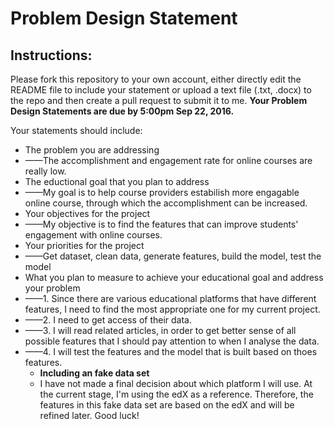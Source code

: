 # Problem Design Statement

## Instructions:

Please fork this repository to your own account, either directly edit the README file to include your statement or upload a text file (.txt, .docx) to the repo and then create a pull request to submit it to me. **Your Problem Design Statements are due by 5:00pm Sep 22, 2016.**

Your statements should include:

* The problem you are addressing
* ——The accomplishment and engagement rate for online courses are really low.
* The eductional goal that you plan to address
* ——My goal is to help course providers estabilish more engagable online course, through which the accomplishment can be increased. 
* Your objectives for the project
* ——My objective is to find the features that can improve students' engagement with online courses.
* Your priorities for the project
* ——Get dataset, clean data, generate features, build the model, test the model
* What you plan to measure to achieve your educational goal and address your problem
* ——1. Since there are various educational platforms that have different features, I need to find the most appropriate one for my current project.
* ——2. I need to get access of their data.
* ——3. I will read related articles, in order to get better sense of all possible features that I should pay attention to when I analyse the data.
* ——4. I will test the features and the model that is built based on thoes features.
    * **Including an fake data set**
    * I have not made a final decision about which platform I will use. At the current stage, I'm using the edX as a reference. Therefore, the features in this fake data set are based on the edX and will be refined later.
Good luck!
